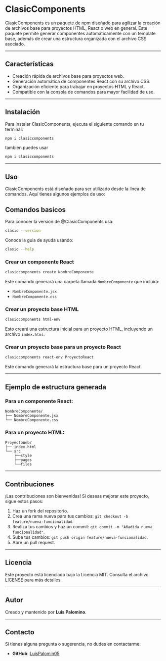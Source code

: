 # ClasicComponents

ClasicComponents es un paquete de npm diseñado para agilizar la creación de archivos base para proyectos HTML, React o web en general. Este paquete permite generar componentes automáticamente con un template base, además de crear una estructura organizada con el archivo CSS asociado.

---

## Características

- Creación rápida de archivos base para proyectos web.
- Generación automática de componentes React con su archivo CSS.
- Organización eficiente para trabajar en proyectos HTML y React.
- Compatible con la consola de comandos para mayor facilidad de uso.

---

## Instalación

Para instalar ClasicComponents, ejecuta el siguiente comando en tu terminal:

```bash
npm i clasiccomponents
```
tambien puedes usar
```bash
npm i clasiccomponents
```


---

## Uso

ClasicComponents está diseñado para ser utilizado desde la línea de comandos. Aquí tienes algunos ejemplos de uso:

## Comandos basicos

Para conocer la version de @ClasicComponents usa:
```bash
clasic --version
```
Conoce la guia de ayuda usando:
```bash
clasic --help
```


### Crear un componente React

```bash
clasiccomponents create NombreComponente
```

Este comando generará una carpeta llamada `NombreComponente` que incluirá:

- `NombreComponente.jsx`
- `NombreComponente.css`

### Crear un proyecto base HTML

```bash
clasiccomponents html-env
```

Esto creará una estructura inicial para un proyecto HTML, incluyendo un archivo `index.html`.

### Crear un proyecto base para un proyecto React

```bash
clasiccomponents react-env ProyectoReact
```

Este comando generará la estructura base para un proyecto React.

---

## Ejemplo de estructura generada

### Para un componente React:

```
NombreComponente/
├── NombreComponente.jsx
└── NombreComponente.css
```

### Para un proyecto HTML:

```
ProyectoWeb/
├── index.html
└── src
    ├──style
    ├──pages
    └──files
```

---

## Contribuciones

¡Las contribuciones son bienvenidas! Si deseas mejorar este proyecto, sigue estos pasos:

1. Haz un fork del repositorio.
2. Crea una rama nueva para tus cambios: `git checkout -b feature/nueva-funcionalidad`.
3. Realiza tus cambios y haz un commit: `git commit -m "Añadida nueva funcionalidad"`.
4. Sube tus cambios: `git push origin feature/nueva-funcionalidad`.
5. Abre un pull request.

---

## Licencia

Este proyecto está licenciado bajo la Licencia MIT. Consulta el archivo [LICENSE](LICENSE) para más detalles.

---

## Autor

Creado y mantenido por **Luis Palomino**.

---

## Contacto

Si tienes alguna pregunta o sugerencia, no dudes en contactarme:

- **GitHub**: [LuisPalomin05](https://github.com/LuisPalomin05)

